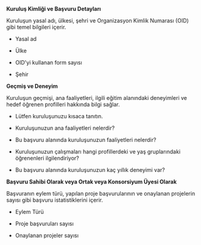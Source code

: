 **Kuruluş Kimliği ve Başvuru Detayları**

Kuruluşun yasal adı, ülkesi, şehri ve Organizasyon Kimlik Numarası (OID) gibi temel bilgileri içerir.

- Yasal ad

- Ülke

- OID'yi kullanan form sayısı

- Şehir

**Geçmiş ve Deneyim**

Kuruluşun geçmişi, ana faaliyetleri, ilgili eğitim alanındaki deneyimleri ve hedef öğrenen profilleri hakkında bilgi sağlar.

- Lütfen kuruluşunuzu kısaca tanıtın.

- Kuruluşunuzun ana faaliyetleri nelerdir?

- Bu başvuru alanında kuruluşunuzun faaliyetleri nelerdir?

- Kuruluşunuzun çalışmaları hangi profillerdeki ve yaş gruplarındaki öğrenenleri ilgilendiriyor?

- Bu başvuru alanında kuruluşunuzun kaç yıllık deneyimi var?

**Başvuru Sahibi Olarak veya Ortak veya Konsorsiyum Üyesi Olarak**

Başvuranın eylem türü, yapılan proje başvurularının ve onaylanan projelerin sayısı gibi başvuru istatistiklerini içerir.

- Eylem Türü

- Proje başvuruları sayısı

- Onaylanan projeler sayısı

